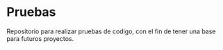 # Pruebas
Repositorio para realizar pruebas de codigo, con el fin de tener una base para futuros proyectos.
